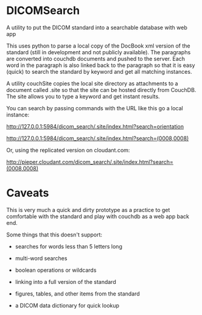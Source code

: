DICOMSearch
===========

A utility to put the DICOM standard into a searchable database with web app

This uses python to parse a local copy of the DocBook xml version of the standard (still
in development and not publicly available).  The paragraphs are converted into couchdb
documents and pushed to the server.  Each word in the paragraph is also linked back
to the paragraph so that it is easy (quick) to search the standard by keyword
and get all matching instances.

A utility couchSite copies the local site directory as attachments to a document
called .site so that the site can be hosted directly from CouchDB.  The site
allows you to type a keyword and get instant results.

You can search by passing commands with the URL like this go a local instance:

http://127.0.0.1:5984/dicom_search/.site/index.html?search=orientation

http://127.0.0.1:5984/dicom_search/.site/index.html?search=(0008,0008)

Or, using the replicated version on cloudant.com:

http://pieper.cloudant.com/dicom_search/.site/index.html?search=(0008,0008)

Caveats
=======

This is very much a quick and dirty prototype as a practice to get comfortable
with the standard and play with couchdb as a web app back end.

Some things that this doesn't support:

- searches for words less than 5 letters long

- multi-word searches

- boolean operations or wildcards

- linking into a full version of the standard

- figures, tables, and other items from the standard

- a DICOM data dictionary for quick lookup
